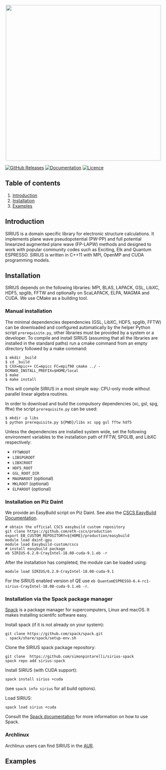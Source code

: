 <p align="center">
<img src="doc/images/sirius_logo.png" width="500">
</p>

[![GitHub Releases](https://img.shields.io/github/release/electronic-structure/sirius.svg)](https://github.com/electronic-structure/SIRIUS/releases)
[![Documentation](https://img.shields.io/badge/docs-doxygen-blue.svg)](https://electronic-structure.github.io/SIRIUS-doc)
[![Licence](https://img.shields.io/badge/license-BSD-blue.svg)](https://raw.githubusercontent.com/electronic-structure/SIRIUS/master/LICENSE)

## Table of contents
1. [Introduction](#introduction)
2. [Installation](#installation)
3. [Examples](#examples)

## Introduction
SIRIUS is a domain specific library for electronic structure calculations. It implements plane wave pseudopotential (PW-PP) and full potential linearized augmented plane wave (FP-LAPW) methods and designed to work with popular community codes such as Exciting, Elk and Quantum ESPRESSO. SIRIUS is written in C++11 with MPI, OpenMP and CUDA programming models.

## Installation
SIRIUS depends on the following libraries: MPI, BLAS, LAPACK, GSL, LibXC, HDF5, spglib, FFTW and optionally on ScaLAPACK, ELPA, MAGMA and CUDA.
We use CMake as a building tool.

### Manual installation
The minimal dependencies dependencies (GSL, LibXC, HDF5, spglib, FFTW) can be downloaded and configured automatically by the helper Python script ``prerequisite.py``, other libraries must be provided by a system or a developer. To compile and install SIRIUS (assuming that all the libraries are installed in the standard paths) run a cmake command from an empty directory followed by a make command:
```console
$ mkdir _build
$ cd _build
$ CXX=mpic++ CC=mpicc FC=mpif90 cmake ../ -DCMAKE_INSTALL_PREFIX=$HOME/local
$ make
$ make install
```
This will compile SIRIUS in a most simple way: CPU-only mode without parallel linear algebra routines.

In order to download and build the compulsory dependencies (xc, gsl, spg, fftw)
the script `prerequisite.py` can be used:

```console
$ mkdir -p libs
$ python prerequisite.py ${PWD}/libs xc spg gsl fftw hdf5
```

Unless the dependencies are installed system wide, set the following
environment variables to the installation path of FFTW, SPGLIB, and LibXC
respectively:
- `FFTWROOT`
- `LIBSPGROOT`
- `LIBXCROOT`
- `HDF5_ROOT`
- `GSL_ROOT_DIR`
- `MAGMAROOT` (optional)
- `MKLROOT` (optional)
- `ELPAROOT` (optional)


### Installation on Piz Daint
We provide an EasyBuild script on Piz Daint. See also the [CSCS EasyBuild Documentation](https://user.cscs.ch/computing/compilation/easybuild/).

```console
# obtain the official CSCS easybuild custom repository
git clone https://github.com/eth-cscs/production
export EB_CUSTOM_REPOSITORY=${HOME}/production/easybuild
module load daint-gpu
module load Easybuild-custom/cscs
# install easybuild package
eb SIRIUS-6.2.0-CrayIntel-18.08-cuda-9.1.eb -r
```

After the installation has completed, the module can be loaded using:
```console
module load SIRIUS/6.2.0-CrayIntel-18.08-cuda-9.1
```
For the SIRIUS enabled version of QE use `eb QuantumESPRESSO-6.4-rc1-sirius-CrayIntel-18.08-cuda-9.1.eb -r`.


### Installation via the Spack package manager
[Spack](https://spack.io) is a package manager for supercomputers, Linux and macOS. It makes installing scientifc software easy.

Install spack (if it is not already on your system):
```console
git clone https://github.com/spack/spack.git
. spack/share/spack/setup-env.sh
```

Clone the SIRIUS spack package repository:
```console
git clone  https://github.com/simonpintarelli/sirius-spack
spack repo add sirius-spack
```

Install SIRIUS (with CUDA support):
```console
spack install sirius +cuda
```
(see `spack info sirius` for all build options).

Load SIRIUS:
```console
spack load sirius +cuda
```

Consult the [Spack documentation](https://spack.readthedocs.io/en/latest/) for more information on how to use Spack.



### Archlinux
Archlinux users can find SIRIUS in the [AUR](https://aur.archlinux.org/packages/sirius-git/).

## Examples
